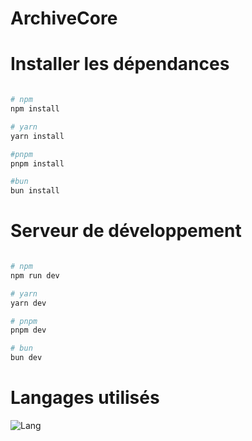 # ArchiveCore

# Installer les dépendances

```bash

# npm 
npm install

# yarn
yarn install

#pnpm
pnpm install

#bun
bun install
```

# Serveur de développement

```bash

# npm
npm run dev

# yarn
yarn dev

# pnpm
pnpm dev

# bun
bun dev
```

# Langages utilisés

![Lang](https://skillicons.dev/icons?i=vue,typescript,tailwind,express,postgresql,prisma)

